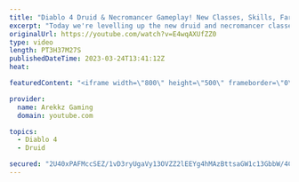```yaml
---
title: "Diablo 4 Druid & Necromancer Gameplay! New Classes, Skills, Farming & Grinding (Diablo 4 Open Beta)"
excerpt: "Today we're levelling up the new druid and necromancer classes in co-op multiplayer so we can as powerful as possible and test ..."
originalUrl: https://youtube.com/watch?v=E4wqAXUfZZ0
type: video
length: PT3H37M27S
publishedDateTime: 2023-03-24T13:41:12Z
heat: 

featuredContent: "<iframe width=\"800\" height=\"500\" frameborder=\"0\" src=\"https://www.youtube.com/embed/E4wqAXUfZZ0\" allow=\"accelerometer; autoplay; encrypted-media; gyroscope; picture-in-picture\" allowfullscreen></iframe>"

provider:
  name: Arekkz Gaming
  domain: youtube.com

topics:
  - Diablo 4
  - Druid

secured: "2U40xPAFMccSEZ/1vD3ryUgaVy13OVZZ2lEEYg4hMAzBttsaGW1c13GbbW/4CwrCWA6AbhbbNUa7eZkeqx3e5Ol47RP/sTOeyNiJeOAE3SLwVpxKw2kbeET3DD2w0cpWnV0MeU/X1gK+OX/3I3bE7fkmjheT93mn6Td5q6JMcxqU6wc2haL7HYSJogtI1xhHUGECK8semnE3AlYlFRdd7Qx31gmS6enCQgm+KmR5yCs5BGnAfEVUVQ/X3TYyJYAU4JH2ydi05c6m9UR9jV2HYeh3PKYPprKLTiRTDOgjrmJbGQX4uvigO65gkEZ4Yoxo3NPRVAd/XBG58FVe36wHCE59AoWfx8/YsONiO6WbHQLeq05jC6gMuXtxNMUtbK8fERJukCejg876oRSJaXQJAH1Sssfu7zuiSYZLg3RFN+Y=;1cGa7oeuElklDy5MIcCuPA=="
---
```



